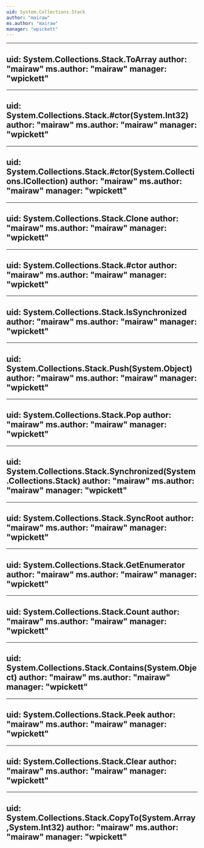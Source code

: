```yaml
---
uid: System.Collections.Stack
author: "mairaw"
ms.author: "mairaw"
manager: "wpickett"
---
```


---
uid: System.Collections.Stack.ToArray
author: "mairaw"
ms.author: "mairaw"
manager: "wpickett"
---

---
uid: System.Collections.Stack.#ctor(System.Int32)
author: "mairaw"
ms.author: "mairaw"
manager: "wpickett"
---

---
uid: System.Collections.Stack.#ctor(System.Collections.ICollection)
author: "mairaw"
ms.author: "mairaw"
manager: "wpickett"
---

---
uid: System.Collections.Stack.Clone
author: "mairaw"
ms.author: "mairaw"
manager: "wpickett"
---

---
uid: System.Collections.Stack.#ctor
author: "mairaw"
ms.author: "mairaw"
manager: "wpickett"
---

---
uid: System.Collections.Stack.IsSynchronized
author: "mairaw"
ms.author: "mairaw"
manager: "wpickett"
---

---
uid: System.Collections.Stack.Push(System.Object)
author: "mairaw"
ms.author: "mairaw"
manager: "wpickett"
---

---
uid: System.Collections.Stack.Pop
author: "mairaw"
ms.author: "mairaw"
manager: "wpickett"
---

---
uid: System.Collections.Stack.Synchronized(System.Collections.Stack)
author: "mairaw"
ms.author: "mairaw"
manager: "wpickett"
---

---
uid: System.Collections.Stack.SyncRoot
author: "mairaw"
ms.author: "mairaw"
manager: "wpickett"
---

---
uid: System.Collections.Stack.GetEnumerator
author: "mairaw"
ms.author: "mairaw"
manager: "wpickett"
---

---
uid: System.Collections.Stack.Count
author: "mairaw"
ms.author: "mairaw"
manager: "wpickett"
---

---
uid: System.Collections.Stack.Contains(System.Object)
author: "mairaw"
ms.author: "mairaw"
manager: "wpickett"
---

---
uid: System.Collections.Stack.Peek
author: "mairaw"
ms.author: "mairaw"
manager: "wpickett"
---

---
uid: System.Collections.Stack.Clear
author: "mairaw"
ms.author: "mairaw"
manager: "wpickett"
---

---
uid: System.Collections.Stack.CopyTo(System.Array,System.Int32)
author: "mairaw"
ms.author: "mairaw"
manager: "wpickett"
---
